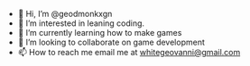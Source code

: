- 👋 Hi, I’m @geodmonkxgn
- 👀 I’m interested in leaning coding.
- 🌱 I’m currently learning how to make games
- 💞️ I’m looking to collaborate on game development 
- 📫 How to reach me email me at whitegeovanni@gmail.com

<!---
geodmonkxgn/geodmonkxgn is a ✨ special ✨ repository because its `README.md` (this file) appears on your GitHub profile.
You can click the Preview link to take a look at your changes.
--->
